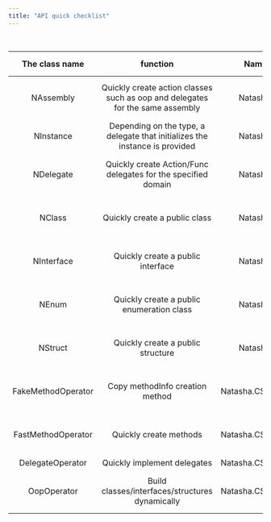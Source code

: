```yaml
---
title: "API quick checklist"
---
```


<br/>

|   The class name   |                                   function                                    |       Namespaces        |            The type of operation             |
|:------------------:|:-----------------------------------------------------------------------------:|:-----------------------:|:--------------------------------------------:|
|     NAssembly      | Quickly create action classes such as oop and delegates for the same assembly |     Natasha.CSharp      | Static initialization, dynamic instantiation |
|     NInstance      |  Depending on the type, a delegate that initializes the instance is provided  |     Natasha.CSharp      |                    Static                    |
|     NDelegate      |         Quickly create Action/Func delegates for the specified domain         |     Natasha.CSharp      | Static initialization, dynamic instantiation |
|       NClass       |                         Quickly create a public class                         |     Natasha.CSharp      | Static initialization, dynamic instantiation |
|     NInterface     |                       Quickly create a public interface                       |     Natasha.CSharp      | Static initialization, dynamic instantiation |
|       NEnum        |                   Quickly create a public enumeration class                   |     Natasha.CSharp      | Static initialization, dynamic instantiation |
|      NStruct       |                       Quickly create a public structure                       |     Natasha.CSharp      | Static initialization, dynamic instantiation |
| FakeMethodOperator |                        Copy methodInfo creation method                        | Natasha.CSharp.Operator | Static initialization, dynamic instantiation |
| FastMethodOperator |                            Quickly create methods                             | Natasha.CSharp.Operator | Static initialization, dynamic instantiation |
|  DelegateOperator  |                          Quickly implement delegates                          | Natasha.CSharp.Operator |                    Static                    |
|    OopOperator     |                Build classes/interfaces/structures dynamically                | Natasha.CSharp.Operator | Static initialization, dynamic instantiation |
